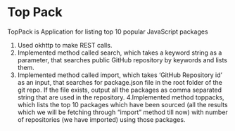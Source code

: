 # Top Pack
TopPack is Application for listing top 10 popular JavaScript packages 
1. Used okhttp to make REST calls.
2. Implemented method called search, which takes a keyword string as a parameter, that searches public GitHub repository by keywords and lists them.
3. Implemented method called import, which takes ‘GitHub Repository id’ as an input, that searches for package.json file in the root folder of the git repo. If the file exists, output all the packages as comma separated string that are used in the repository.
4.Implemented method toppacks, which lists the top 10 packages which have been sourced (all the results which we will be fetching through “import”
method till now) with number of repositories (we have imported) using those packages.
